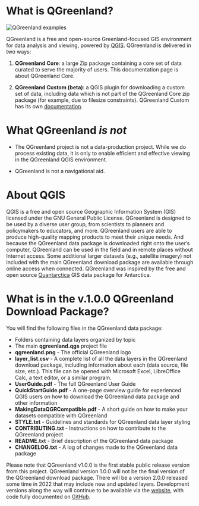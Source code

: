 # What is QGreenland?

![QGreenland examples](_images/qgreenland-examples.jpg)

QGreenland is a free and open-source Greenland-focused GIS environment for data
analysis and viewing, powered by [QGIS](https://qgis.org). QGreenland is
delivered in two ways:

1. **QGreenland Core**: a large Zip package containing a core set of data
   curated to serve the majority of users. This documentation page is about
   QGreenland Core.

2. **QGreenland Custom (beta)**: a QGIS plugin for downloading a custom set of
   data, including data which is not part of the QGreenland Core zip package
   (for example, due to filesize constraints). QGreenland Custom has its own
   [documentation](https://qgreenland-plugin.readthedocs.io).


# What QGreenland *is not*

* The QGreenland project is not a data-production project. While we do
  process existing data, it is only to enable efficient and effective viewing
  in the QGreenland QGIS environment.

* QGreenland is not a navigational aid.


# About QGIS

QGIS is a free and open source Geographic Information System (GIS) licensed under 
the GNU General Public License. QGreenland is designed to be used by a diverse user group, 
from scientists to planners and policymakers to educators, and more. QGreenland users 
are able to produce high-quality mapping products to meet their unique needs.
And because the QGreenland data package is downloaded right onto the user’s computer, 
QGreenland can be used in the field and in remote places without Internet access. 
Some additional larger datasets (e.g., satellite imagery) not included with the main 
QGreenland download package are available through online access when connected.
QGreenland was inspired by the free and open source [Quantarctica](https://www.npolar.no/en/quantarctica/) 
GIS data package for Antarctica.


# What is in the v.1.0.0 QGreenland Download Package?

You will find the following files in the QGreenland data package:
* Folders containing data layers organized by topic
* The main **qgreenland.qgs** project file
* **qgreenland.png** - The official QGreenland logo
* **layer_list.csv** - A complete list of all the data layers in the QGreenland download
  package, including information about each (data source, file size, etc.). This file can be
  opened with Microsoft Excel, LibreOffice Calc, a text editor, or a similar program.
* **UserGuide.pdf** - The full QGreenland User Guide
* **QuickStartGuide.pdf** - A one-page overview guide for experienced QGIS users on how
  to download the QGreenland data package and other information
* **MakingDataQGRCompatible.pdf** - A short guide on how to make your datasets
  compatible with QGreenland
* **STYLE.txt** - Guidelines and standards for QGreenland data layer styling
* **CONTRIBUTING.txt** - Instructions on how to contribute to the QGreenland project
* **README.txt** - Brief description of the QGreenland data package
* **CHANGELOG.txt** - A log of changes made to the QGreenland data package


Please note that QGreenland v1.0.0 is the first stable public release version from this project.
QGreenland version 1.0.0 will not be the final version of the QGreenland download package.
There will be a version 2.0.0 released some time in 2022 that may include new and updated
layers. Development versions along the way will continue to be available via the 
[website](http://qgreenland.org), with code fully documented on 
[GitHub](https://github.com/nsidc/qgreenland).
